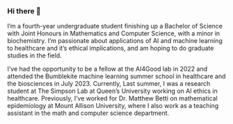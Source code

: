 ### Hi there 👋

I’m a fourth-year undergraduate student finishing up a Bachelor of Science with Joint Honours in Mathematics and Computer Science, with a minor in biochemistry. I’m passionate about applications of AI and machine learning to healthcare and it’s ethical implications, and am hoping to do graduate studies in the field.

I’ve had the opportunity to be a fellow at the AI4Good lab in 2022 and attended the Bumblekite machine learning summer school in healthcare and the biosciences in July 2023. Currently, Last summer, I was a research student at The Simpson Lab at Queen’s University working on AI ethics in healthcare. Previously, I’ve worked for Dr. Matthew Betti on mathematical epidemiology at Mount Allison University, where I also work as a teaching assistant in the math and computer science department. 

<!--
**aakankshakh/aakankshakh** is a ✨ _special_ ✨ repository because its `README.md` (this file) appears on your GitHub profile.

Here are some ideas to get you started:

- 🔭 I’m currently working on ...
- 🌱 I’m currently learning ...
- 👯 I’m looking to collaborate on ...
- 🤔 I’m looking for help with ...
- 💬 Ask me about ...
- 📫 How to reach me: ...
- 😄 Pronouns: ...
- ⚡ Fun fact: ...
-->

